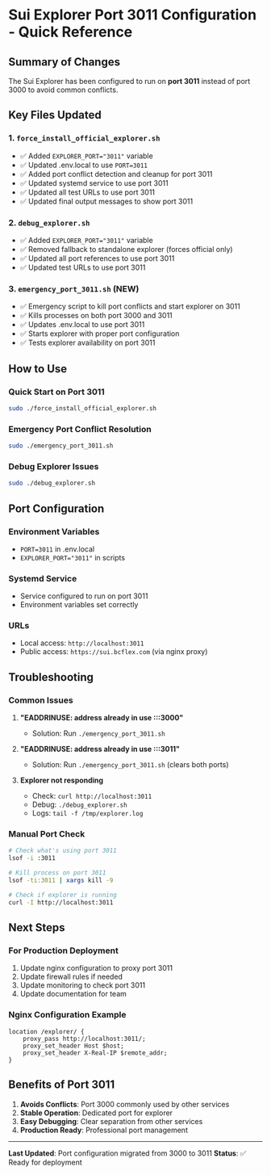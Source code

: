 # Sui Explorer Port 3011 Configuration - Quick Reference

## Summary of Changes

The Sui Explorer has been configured to run on **port 3011** instead of port 3000 to avoid common conflicts.

## Key Files Updated

### 1. `force_install_official_explorer.sh`
- ✅ Added `EXPLORER_PORT="3011"` variable
- ✅ Updated .env.local to use `PORT=3011`
- ✅ Added port conflict detection and cleanup for port 3011
- ✅ Updated systemd service to use port 3011
- ✅ Updated all test URLs to use port 3011
- ✅ Updated final output messages to show port 3011

### 2. `debug_explorer.sh`
- ✅ Added `EXPLORER_PORT="3011"` variable
- ✅ Removed fallback to standalone explorer (forces official only)
- ✅ Updated all port references to use port 3011
- ✅ Updated test URLs to use port 3011

### 3. `emergency_port_3011.sh` (NEW)
- ✅ Emergency script to kill port conflicts and start explorer on 3011
- ✅ Kills processes on both port 3000 and 3011
- ✅ Updates .env.local to use port 3011
- ✅ Starts explorer with proper port configuration
- ✅ Tests explorer availability on port 3011

## How to Use

### Quick Start on Port 3011
```bash
sudo ./force_install_official_explorer.sh
```

### Emergency Port Conflict Resolution
```bash
sudo ./emergency_port_3011.sh
```

### Debug Explorer Issues
```bash
sudo ./debug_explorer.sh
```

## Port Configuration

### Environment Variables
- `PORT=3011` in .env.local
- `EXPLORER_PORT="3011"` in scripts

### Systemd Service
- Service configured to run on port 3011
- Environment variables set correctly

### URLs
- Local access: `http://localhost:3011`
- Public access: `https://sui.bcflex.com` (via nginx proxy)

## Troubleshooting

### Common Issues
1. **"EADDRINUSE: address already in use :::3000"**
   - Solution: Run `./emergency_port_3011.sh`

2. **"EADDRINUSE: address already in use :::3011"**
   - Solution: Run `./emergency_port_3011.sh` (clears both ports)

3. **Explorer not responding**
   - Check: `curl http://localhost:3011`
   - Debug: `./debug_explorer.sh`
   - Logs: `tail -f /tmp/explorer.log`

### Manual Port Check
```bash
# Check what's using port 3011
lsof -i :3011

# Kill process on port 3011
lsof -ti:3011 | xargs kill -9

# Check if explorer is running
curl -I http://localhost:3011
```

## Next Steps

### For Production Deployment
1. Update nginx configuration to proxy port 3011
2. Update firewall rules if needed
3. Update monitoring to check port 3011
4. Update documentation for team

### Nginx Configuration Example
```nginx
location /explorer/ {
    proxy_pass http://localhost:3011/;
    proxy_set_header Host $host;
    proxy_set_header X-Real-IP $remote_addr;
}
```

## Benefits of Port 3011

1. **Avoids Conflicts**: Port 3000 commonly used by other services
2. **Stable Operation**: Dedicated port for explorer
3. **Easy Debugging**: Clear separation from other services
4. **Production Ready**: Professional port management

---

**Last Updated**: Port configuration migrated from 3000 to 3011
**Status**: ✅ Ready for deployment
